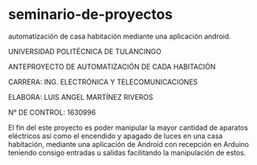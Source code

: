 # seminario-de-proyectos
automatización de casa habitación mediante una aplicación android.


UNIVERSIDAD POLITÉCNICA DE TULANCINGO

ANTEPROYECTO DE AUTOMATIZACIÓN DE CADA HABITACIÓN
 
CARRERA: ING. ELECTRÓNICA Y TELECOMUNICACIONES

ELABORA: LUIS ANGEL MARTÍNEZ RIVEROS

N° DE CONTROL: 1630996



El fin del este proyecto es poder manipular la mayor cantidad de aparatos eléctricos así
como el encendido y apagado de luces en una casa habitación, mediante una aplicación de
Android con recepción en Arduino teniendo consigo entradas u salidas facilitando la manipulación de estos.
